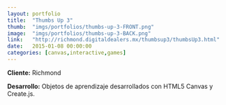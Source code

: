 ```yaml
---
layout:	portfolio
title:	"Thumbs Up 3"
thumb:	"imgs/portfolios/thumbs-up-3-FRONT.png"
image:  "imgs/portfolios/thumbs-up-3-BACK.png"
link:   "http://richmond.digitaldealers.mx/thumbsup3/thumbsUp3.html"
date:   2015-01-08 00:00:00
categories: [canvas,interactive,games]
---
```


**Cliente:** Richmond

**Desarrollo:** Objetos de aprendizaje desarrollados con HTML5 Canvas y Create.js.